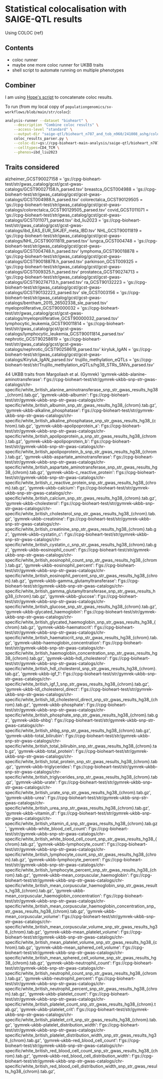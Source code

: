 # Statistical colocalisation with SAIGE-QTL results

Using COLOC {ref}

## Contents

* coloc runner
* maybe one more coloc runner for UKBB traits
* shell script to automate running on multiple phenotypes

## Combiner

I am using [Hope's script](https://github.com/populationgenomics/sv-workflows/blob/main/str/coloc/coloc_results_parser.py) to concatenate coloc results.

To run (from my local copy of `populationgenomics/sv-workflows/blob/main/str/coloc`):

```bash
analysis-runner --dataset "bioheart" \
    --description "Combine coloc results" \
    --access-level "standard" \
    --output-dir "saige-qtl/bioheart_n787_and_tob_n960/241008_ashg/coloc-snp-only/sig_genes_only/" \
    coloc_results_parser.py \
    --coloc-dir=gs://cpg-bioheart-main-analysis/saige-qtl/bioheart_n787_and_tob_n960/241008_ashg/coloc-snp-only/sig_genes_only \
    --celltypes=CD4_TCM \
    --phenos=ibd_liu2023
```

## Traits considered

alzheimer_GCST90027158 = 'gs://cpg-bioheart-test/str/gwas_catalog/gcst/gcst-gwas-catalogs/GCST90027158.h_parsed.tsv'
breastca_GCST004988 = 'gs://cpg-bioheart-test/str/gwas_catalog/gcst/gcst-gwas-catalogs/GCST004988.h_parsed.tsv'
colorectalca_GCST90129505 = 'gs://cpg-bioheart-test/str/gwas_catalog/gcst/gcst-gwas-catalogs/colorectalca_GCST90129505_parsed.tsv'
covid_GCST011071 = 'gs://cpg-bioheart-test/str/gwas_catalog/gcst/gcst-gwas-catalogs/GCST011071_parsed.tsv'
ibd_liu2023 = 'gs://cpg-bioheart-test/str/gwas_catalog/gcst/gcst-gwas-catalogs/ibd_EAS_EUR_SiKJEF_meta_IBD.tsv'
NHL_GCST90011819 = 'gs://cpg-bioheart-test/str/gwas_catalog/gcst/gcst-gwas-catalogs/NHL_GCST90011819_parsed.tsv'
lungca_GCST004748 = 'gs://cpg-bioheart-test/str/gwas_catalog/gcst/gcst-gwas-catalogs/GCST004748.h_parsed.tsv'
lymphoma_GCST90018878 = 'gs://cpg-bioheart-test/str/gwas_catalog/gcst/gcst-gwas-catalogs/GCST90018878.h_parsed.tsv'
parkinson_GCST009325 = 'gs://cpg-bioheart-test/str/gwas_catalog/gcst/gcst-gwas-catalogs/GCST009325.h_parsed.tsv'
prostateca_GCST90274713 = 'gs://cpg-bioheart-test/str/gwas_catalog/gcst/gcst-gwas-catalogs/GCST90274713.h_parsed.tsv'
ra_GCST90132223 = 'gs://cpg-bioheart-test/str/gwas_catalog/gcst/gcst-gwas-catalogs/GCST90132223_parsed.tsv'
sle_GCST003156 = 'gs://cpg-bioheart-test/str/gwas_catalog/gcst/gcst-gwas-catalogs/bentham_2015_26502338_sle_parsed.tsv'
myeloproliferative_GCST90000032 = 'gs://cpg-bioheart-test/str/gwas_catalog/gcst/gcst-gwas-catalogs/myeloproliferative_GCST90000032_parsed.tsv'
lymphocytic_leukemia_GCST90011814 = 'gs://cpg-bioheart-test/str/gwas_catalog/gcst/gcst-gwas-catalogs/lymphocytic_leukemia_GCST90011814_parsed.tsv'
nephrotic_GCST90258619 = 'gs://cpg-bioheart-test/str/gwas_catalog/gcst/gcst-gwas-catalogs/nephrotic_GCST90258619_parsed.tsv'
kiryluk_IgAN = 'gs://cpg-bioheart-test/str/gwas_catalog/gcst/gcst-gwas-catalogs/Kiryluk_IgAN_parsed.tsv'
trujillo_methylation_eQTLs = 'gs://cpg-bioheart-test/str/Trujillo_methylation_eQTLs/hg38_STRs_SNVs_parsed.tsv'

44 UKBB traits from Margoliash et al. (Gymrek)
'gymrek-ukbb-alanine-aminotransferase': f'gs://cpg-bioheart-test/str/gymrek-ukbb-snp-str-gwas-catalogs/chr-specific/white_british_alanine_aminotransferase_snp_str_gwas_results_hg38_{chrom}.tab.gz',
            'gymrek-ukbb-albumin': f'gs://cpg-bioheart-test/str/gymrek-ukbb-snp-str-gwas-catalogs/chr-specific/white_british_albumin_snp_str_gwas_results_hg38_{chrom}.tab.gz',
            'gymrek-ukbb-alkaline_phosphatase': f'gs://cpg-bioheart-test/str/gymrek-ukbb-snp-str-gwas-catalogs/chr-specific/white_british_alkaline_phosphatase_snp_str_gwas_results_hg38_{chrom}.tab.gz',
            'gymrek-ukbb-apolipoprotein_a': f'gs://cpg-bioheart-test/str/gymrek-ukbb-snp-str-gwas-catalogs/chr-specific/white_british_apolipoprotein_a_snp_str_gwas_results_hg38_{chrom}.tab.gz',
            'gymrek-ukbb-apolipoprotein_b': f'gs://cpg-bioheart-test/str/gymrek-ukbb-snp-str-gwas-catalogs/chr-specific/white_british_apolipoprotein_b_snp_str_gwas_results_hg38_{chrom}.tab.gz',
            'gymrek-ukbb-aspartate_aminotransferase': f'gs://cpg-bioheart-test/str/gymrek-ukbb-snp-str-gwas-catalogs/chr-specific/white_british_aspartate_aminotransferase_snp_str_gwas_results_hg38_{chrom}.tab.gz',
            'gymrek-ukbb-c_reactive_protein': f'gs://cpg-bioheart-test/str/gymrek-ukbb-snp-str-gwas-catalogs/chr-specific/white_british_c_reactive_protein_snp_str_gwas_results_hg38_{chrom}.tab.gz',
            'gymrek-ukbb-calcium': f'gs://cpg-bioheart-test/str/gymrek-ukbb-snp-str-gwas-catalogs/chr-specific/white_british_calcium_snp_str_gwas_results_hg38_{chrom}.tab.gz',
            'gymrek-ukbb-cholesterol': f'gs://cpg-bioheart-test/str/gymrek-ukbb-snp-str-gwas-catalogs/chr-specific/white_british_cholesterol_snp_str_gwas_results_hg38_{chrom}.tab.gz',
            'gymrek-ukbb-creatinine': f'gs://cpg-bioheart-test/str/gymrek-ukbb-snp-str-gwas-catalogs/chr-specific/white_british_creatinine_snp_str_gwas_results_hg38_{chrom}.tab.gz',
            'gymrek-ukbb-cystatin_c': f'gs://cpg-bioheart-test/str/gymrek-ukbb-snp-str-gwas-catalogs/chr-specific/white_british_cystatin_c_snp_str_gwas_results_hg38_{chrom}.tab.gz',
            'gymrek-ukbb-eosinophil_count': f'gs://cpg-bioheart-test/str/gymrek-ukbb-snp-str-gwas-catalogs/chr-specific/white_british_eosinophil_count_snp_str_gwas_results_hg38_{chrom}.tab.gz',
            'gymrek-ukbb-eosinophil_percent': f'gs://cpg-bioheart-test/str/gymrek-ukbb-snp-str-gwas-catalogs/chr-specific/white_british_eosinophil_percent_snp_str_gwas_results_hg38_{chrom}.tab.gz',
            'gymrek-ukbb-gamma_glutamyltransferase': f'gs://cpg-bioheart-test/str/gymrek-ukbb-snp-str-gwas-catalogs/chr-specific/white_british_gamma_glutamyltransferase_snp_str_gwas_results_hg38_{chrom}.tab.gz',
            'gymrek-ukbb-glucose': f'gs://cpg-bioheart-test/str/gymrek-ukbb-snp-str-gwas-catalogs/chr-specific/white_british_glucose_snp_str_gwas_results_hg38_{chrom}.tab.gz',
            'gymrek-ukbb-glycated_haemoglobin': f'gs://cpg-bioheart-test/str/gymrek-ukbb-snp-str-gwas-catalogs/chr-specific/white_british_glycated_haemoglobin_snp_str_gwas_results_hg38_{chrom}.tab.gz',
            'gymrek-ukbb-haematocrit': f'gs://cpg-bioheart-test/str/gymrek-ukbb-snp-str-gwas-catalogs/chr-specific/white_british_haematocrit_snp_str_gwas_results_hg38_{chrom}.tab.gz',
            'gymrek-ukbb-haemoglobin_concentration': f'gs://cpg-bioheart-test/str/gymrek-ukbb-snp-str-gwas-catalogs/chr-specific/white_british_haemoglobin_concentration_snp_str_gwas_results_hg38_{chrom}.tab.gz',
            'gymrek-ukbb-hdl_cholesterol': f'gs://cpg-bioheart-test/str/gymrek-ukbb-snp-str-gwas-catalogs/chr-specific/white_british_hdl_cholesterol_snp_str_gwas_results_hg38_{chrom}.tab.gz',
            'gymrek-ukbb-igf_1': f'gs://cpg-bioheart-test/str/gymrek-ukbb-snp-str-gwas-catalogs/chr-specific/white_british_igf_1_snp_str_gwas_results_hg38_{chrom}.tab.gz',
            'gymrek-ukbb-ldl_cholesterol_direct': f'gs://cpg-bioheart-test/str/gymrek-ukbb-snp-str-gwas-catalogs/chr-specific/white_british_ldl_cholesterol_direct_snp_str_gwas_results_hg38_{chrom}.tab.gz',
            'gymrek-ukbb-phosphate': f'gs://cpg-bioheart-test/str/gymrek-ukbb-snp-str-gwas-catalogs/chr-specific/white_british_phosphate_snp_str_gwas_results_hg38_{chrom}.tab.gz',
            'gymrek-ukbb-shbg': f'gs://cpg-bioheart-test/str/gymrek-ukbb-snp-str-gwas-catalogs/chr-specific/white_british_shbg_snp_str_gwas_results_hg38_{chrom}.tab.gz',
            'gymrek-ukbb-total_bilirubin': f'gs://cpg-bioheart-test/str/gymrek-ukbb-snp-str-gwas-catalogs/chr-specific/white_british_total_bilirubin_snp_str_gwas_results_hg38_{chrom}.tab.gz',
            'gymrek-ukbb-total_protein': f'gs://cpg-bioheart-test/str/gymrek-ukbb-snp-str-gwas-catalogs/chr-specific/white_british_total_protein_snp_str_gwas_results_hg38_{chrom}.tab.gz',
            'gymrek-ukbb-triglycerides': f'gs://cpg-bioheart-test/str/gymrek-ukbb-snp-str-gwas-catalogs/chr-specific/white_british_triglycerides_snp_str_gwas_results_hg38_{chrom}.tab.gz',
            'gymrek-ukbb-urate': f'gs://cpg-bioheart-test/str/gymrek-ukbb-snp-str-gwas-catalogs/chr-specific/white_british_urate_snp_str_gwas_results_hg38_{chrom}.tab.gz',
            'gymrek-ukbb-urea': f'gs://cpg-bioheart-test/str/gymrek-ukbb-snp-str-gwas-catalogs/chr-specific/white_british_urea_snp_str_gwas_results_hg38_{chrom}.tab.gz',
            'gymrek-ukbb-vitamin_d': f'gs://cpg-bioheart-test/str/gymrek-ukbb-snp-str-gwas-catalogs/chr-specific/white_british_vitamin_d_snp_str_gwas_results_hg38_{chrom}.tab.gz',
            'gymrek-ukbb-white_blood_cell_count': f'gs://cpg-bioheart-test/str/gymrek-ukbb-snp-str-gwas-catalogs/chr-specific/white_british_white_blood_cell_count_snp_str_gwas_results_hg38_{chrom}.tab.gz',
            'gymrek-ukbb-lymphocyte_count': f'gs://cpg-bioheart-test/str/gymrek-ukbb-snp-str-gwas-catalogs/chr-specific/white_british_lymphocyte_count_snp_str_gwas_results_hg38_{chrom}.tab.gz',
            'gymrek-ukbb-lymphocyte_percent': f'gs://cpg-bioheart-test/str/gymrek-ukbb-snp-str-gwas-catalogs/chr-specific/white_british_lymphocyte_percent_snp_str_gwas_results_hg38_{chrom}.tab.gz',
            'gymrek-ukbb-mean_corpuscular_haemoglobin': f'gs://cpg-bioheart-test/str/gymrek-ukbb-snp-str-gwas-catalogs/chr-specific/white_british_mean_corpuscular_haemoglobin_snp_str_gwas_results_hg38_{chrom}.tab.gz',
            'gymrek-ukbb-mean_corpuscular_haemoglobin_concentration': f'gs://cpg-bioheart-test/str/gymrek-ukbb-snp-str-gwas-catalogs/chr-specific/white_british_mean_corpuscular_haemoglobin_concentration_snp_str_gwas_results_hg38_{chrom}.tab.gz',
            'gymrek-ukbb-mean_corpuscular_volume': f'gs://cpg-bioheart-test/str/gymrek-ukbb-snp-str-gwas-catalogs/chr-specific/white_british_mean_corpuscular_volume_snp_str_gwas_results_hg38_{chrom}.tab.gz',
            'gymrek-ukbb-mean_platelet_volume': f'gs://cpg-bioheart-test/str/gymrek-ukbb-snp-str-gwas-catalogs/chr-specific/white_british_mean_platelet_volume_snp_str_gwas_results_hg38_{chrom}.tab.gz',
            'gymrek-ukbb-mean_sphered_cell_volume': f'gs://cpg-bioheart-test/str/gymrek-ukbb-snp-str-gwas-catalogs/chr-specific/white_british_mean_sphered_cell_volume_snp_str_gwas_results_hg38_{chrom}.tab.gz',
            'gymrek-ukbb-neutrophil_count': f'gs://cpg-bioheart-test/str/gymrek-ukbb-snp-str-gwas-catalogs/chr-specific/white_british_neutrophil_count_snp_str_gwas_results_hg38_{chrom}.tab.gz',
            'gymrek-ukbb-neutrophil_percent': f'gs://cpg-bioheart-test/str/gymrek-ukbb-snp-str-gwas-catalogs/chr-specific/white_british_neutrophil_percent_snp_str_gwas_results_hg38_{chrom}.tab.gz',
            'gymrek-ukbb-platelet_count': f'gs://cpg-bioheart-test/str/gymrek-ukbb-snp-str-gwas-catalogs/chr-specific/white_british_platelet_count_snp_str_gwas_results_hg38_{chrom}.tab.gz',
            'gymrek-ukbb-platelet_crit': f'gs://cpg-bioheart-test/str/gymrek-ukbb-snp-str-gwas-catalogs/chr-specific/white_british_platelet_crit_snp_str_gwas_results_hg38_{chrom}.tab.gz',
            'gymrek-ukbb-platelet_distribution_width': f'gs://cpg-bioheart-test/str/gymrek-ukbb-snp-str-gwas-catalogs/chr-specific/white_british_platelet_distribution_width_snp_str_gwas_results_hg38_{chrom}.tab.gz',
            'gymrek-ukbb-red_blood_cell_count': f'gs://cpg-bioheart-test/str/gymrek-ukbb-snp-str-gwas-catalogs/chr-specific/white_british_red_blood_cell_count_snp_str_gwas_results_hg38_{chrom}.tab.gz',
            'gymrek-ukbb-red_blood_cell_distribution_width': f'gs://cpg-bioheart-test/str/gymrek-ukbb-snp-str-gwas-catalogs/chr-specific/white_british_red_blood_cell_distribution_width_snp_str_gwas_results_hg38_{chrom}.tab.gz',
